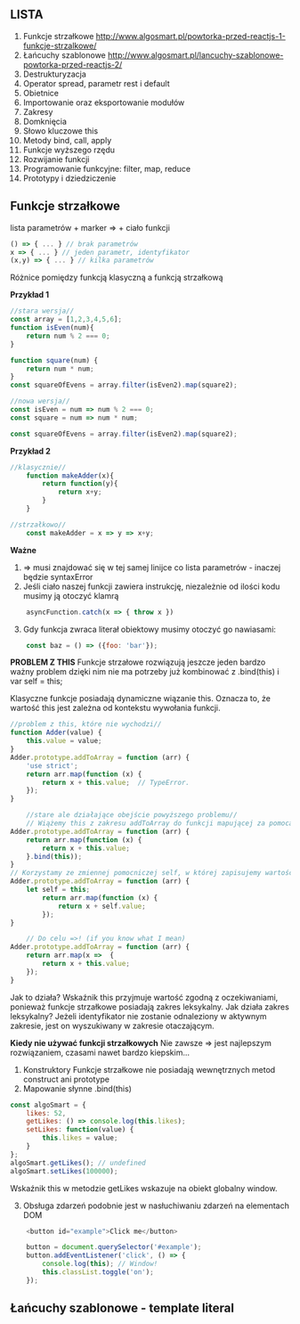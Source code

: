 LISTA
-------------------------
1. Funkcje strzałkowe http://www.algosmart.pl/powtorka-przed-reactjs-1-funkcje-strzalkowe/
2. Łańcuchy szablonowe http://www.algosmart.pl/lancuchy-szablonowe-powtorka-przed-reactjs-2/
3. Destrukturyzacja
4. Operator spread, parametr rest i default
5. Obietnice
6. Importowanie oraz eksportowanie modułów
7. Zakresy
8. Domknięcia
9. Słowo kluczowe this
10. Metody bind, call, apply
11. Funkcje wyższego rzędu
12. Rozwijanie funkcji
13. Programowanie funkcyjne: filter, map, reduce
14. Prototypy i dziedziczenie

Funkcje strzałkowe
-------------------------

lista parametrów + marker => + ciało funkcji

```javascript
() => { ... } // brak parametrów
x => { ... } // jeden parametr, identyfikator
(x,y) => { ... } // kilka parametrów
```

Różnice pomiędzy funkcją klasyczną a funkcją strzałkową

**Przykład 1**
```javascript
//stara wersja//
const array = [1,2,3,4,5,6];
function isEven(num){
    return num % 2 === 0;
}

function square(num) {
    return num * num;
}
const squareOfEvens = array.filter(isEven2).map(square2);
```

```javascript
//nowa wersja//
const isEven = num => num % 2 === 0;
const square = num => num * num;

const squareOfEvens = array.filter(isEven2).map(square2);
```

**Przykład 2**
```javascript
//klasycznie//
    function makeAdder(x){
        return function(y){
            return x+y;
        }
    }
```

```javascript
//strzałkowo//
    const makeAdder = x => y => x+y;
```

**Ważne**
1. => musi znajdować się w tej samej linijce co lista parametrów - inaczej będzie syntaxError
2. Jeśli ciało naszej funkcji zawiera instrukcję, niezależnie od ilości kodu musimy ją otoczyć klamrą
```javascript
    asyncFunction.catch(x => { throw x })
```
3. Gdy funkcja zwraca literał obiektowy musimy otoczyć go nawiasami:
```javascript
    const baz = () => ({foo: 'bar'});
```

**PROBLEM Z THIS**
Funkcje strzałowe rozwiązują jeszcze jeden bardzo ważny problem
dzięki nim nie ma potrzeby już kombinować z .bind(this) i var self = this;

Klasyczne funkcje posiadają dynamiczne wiązanie this.
Oznacza to, że wartość this jest zależna od kontekstu wywołania funkcji.
```javascript
//problem z this, które nie wychodzi//
function Adder(value) {
    this.value = value;
}
Adder.prototype.addToArray = function (arr) {
    'use strict';
    return arr.map(function (x) {
        return x + this.value;  // TypeError.
    });
}
```

```javascript
    //stare ale działające obejście powyższego problemu//
    // Wiążemy this z zakresu addToArray do funkcji mapującej za pomocą bind().//
Adder.prototype.addToArray = function (arr) {
    return arr.map(function (x) {
        return x + this.value;
    }.bind(this));
}
// Korzystamy ze zmiennej pomocniczej self, w której zapisujemy wartość wskaźnika this.//
Adder.prototype.addToArray = function (arr) {
    let self = this;
        return arr.map(function (x) {
            return x + self.value;
        });
}
```
```javascript
    // Do celu =>! (if you know what I mean)
Adder.prototype.addToArray = function (arr) {
    return arr.map(x =>  {
        return x + this.value;
    });
}
```
Jak to działa? Wskaźnik this przyjmuje wartość zgodną z oczekiwaniami, ponieważ funkcje strzałkowe posiadają zakres leksykalny.
Jak działa zakres leksykalny? Jeżeli identyfikator nie zostanie odnaleziony w aktywnym zakresie, jest on wyszukiwany w zakresie otaczającym.

**Kiedy nie używać funkcji strzałkowych**
Nie zawsze => jest najlepszym rozwiązaniem, czasami nawet bardzo kiepskim...
1. Konstruktory
Funkcje strzałkowe nie posiadają wewnętrznych metod construct ani prototype
2. Mapowanie
słynne .bind(this)

```javascript
const algoSmart = {
    likes: 52,
    getLikes: () => console.log(this.likes);
    setLikes: function(value) {
        this.likes = value;
    }
};
algoSmart.getLikes(); // undefined
algoSmart.setLikes(100000);
```
Wskaźnik this w metodzie getLikes wskazuje na obiekt globalny window.

3. Obsługa zdarzeń
podobnie jest w nasłuchiwaniu zdarzeń na elementach DOM
```javascript
    <button id="example">Click me</button>

    button = document.querySelector('#example');
    button.addEventListener('click', () => {
        console.log(this); // Window!
        this.classList.toggle('on');
    });

```

Łańcuchy szablonowe - template literal
-------------------------

